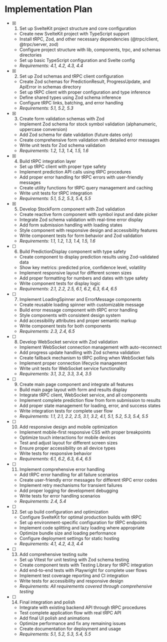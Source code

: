 # Implementation Plan

- [x] 1. Set up SvelteKit project structure and core configuration

  - Create new SvelteKit project with TypeScript support
  - Install tRPC, Zod, and other necessary dependencies (@trpc/client, @trpc/server, zod)
  - Configure project structure with lib, components, trpc, and schemas directories
  - Set up basic TypeScript configuration and Svelte config
  - _Requirements: 4.1, 4.2, 4.3, 4.4_

- [x] 2. Set up Zod schemas and tRPC client configuration

  - Create Zod schemas for PredictionResult, ProgressUpdate, and ApiError in schemas directory
  - Set up tRPC client with proper configuration and type inference
  - Define shared types using Zod schema inference
  - Configure tRPC links, batching, and error handling
  - _Requirements: 5.1, 5.2, 5.3_

- [x] 3. Create form validation schemas with Zod

  - Implement Zod schema for stock symbol validation (alphanumeric, uppercase conversion)
  - Add Zod schema for date validation (future dates only)
  - Create comprehensive form validation with detailed error messages
  - Write unit tests for Zod schema validation
  - _Requirements: 1.2, 1.3, 1.4, 1.5, 1.6_

- [x] 4. Build tRPC integration layer

  - Set up tRPC client with proper type safety
  - Implement prediction API calls using tRPC procedures
  - Add proper error handling for tRPC errors with user-friendly messages
  - Create utility functions for tRPC query management and caching
  - Write unit tests for tRPC integration
  - _Requirements: 5.1, 5.2, 5.3, 5.4, 5.5_

- [x] 5. Develop StockForm component with Zod validation

  - Create reactive form component with symbol input and date picker
  - Integrate Zod schema validation with real-time error display
  - Add form submission handling with loading states
  - Style component with responsive design and accessibility features
  - Write component tests for form behavior and Zod validation
  - _Requirements: 1.1, 1.2, 1.3, 1.4, 1.5, 1.6_

- [ ] 6. Build PredictionDisplay component with type safety

  - Create component to display prediction results using Zod-validated data
  - Show key metrics: predicted price, confidence level, volatility
  - Implement responsive layout for different screen sizes
  - Add proper formatting for numbers and dates with type safety
  - Write component tests for display logic
  - _Requirements: 2.1, 2.2, 2.5, 6.1, 6.2, 6.3, 6.4, 6.5_

- [ ] 7. Implement LoadingSpinner and ErrorMessage components

  - Create reusable loading spinner with customizable message
  - Build error message component with tRPC error handling
  - Style components with consistent design system
  - Add accessibility attributes and proper semantic markup
  - Write component tests for both components
  - _Requirements: 2.3, 2.4, 6.5_

- [ ] 8. Develop WebSocket service with Zod validation

  - Implement WebSocket connection management with auto-reconnect
  - Add progress update handling with Zod schema validation
  - Create fallback mechanism to tRPC polling when WebSocket fails
  - Implement proper connection lifecycle management
  - Write unit tests for WebSocket service functionality
  - _Requirements: 3.1, 3.2, 3.3, 3.4, 3.5_

- [ ] 9. Create main page component and integrate all features

  - Build main page layout with form and results display
  - Integrate tRPC client, WebSocket service, and all components
  - Implement complete prediction flow from form submission to results
  - Add proper state management for loading, error, and success states
  - Write integration tests for complete user flow
  - _Requirements: 1.1, 2.1, 2.2, 2.5, 3.1, 3.2, 4.1, 5.1, 5.2, 5.3, 5.4, 5.5_

- [ ] 10. Add responsive design and mobile optimization

  - Implement mobile-first responsive CSS with proper breakpoints
  - Optimize touch interactions for mobile devices
  - Test and adjust layout for different screen sizes
  - Ensure proper accessibility on all device types
  - Write tests for responsive behavior
  - _Requirements: 6.1, 6.2, 6.3, 6.4, 6.5_

- [ ] 11. Implement comprehensive error handling

  - Add tRPC error handling for all failure scenarios
  - Create user-friendly error messages for different tRPC error codes
  - Implement retry mechanisms for transient failures
  - Add proper logging for development debugging
  - Write tests for error handling scenarios
  - _Requirements: 2.4, 5.4_

- [ ] 12. Set up build configuration and optimization

  - Configure SvelteKit for optimal production builds with tRPC
  - Set up environment-specific configuration for tRPC endpoints
  - Implement code splitting and lazy loading where appropriate
  - Optimize bundle size and loading performance
  - Configure deployment settings for static hosting
  - _Requirements: 4.1, 4.2, 4.3, 4.4_

- [ ] 13. Add comprehensive testing suite

  - Set up Vitest for unit testing with Zod schema testing
  - Create component tests with Testing Library for tRPC integration
  - Add end-to-end tests with Playwright for complete user flows
  - Implement test coverage reporting and CI integration
  - Write tests for accessibility and responsive design
  - _Requirements: All requirements covered through comprehensive testing_

- [ ] 14. Final integration and polish
  - Integrate with existing backend API through tRPC procedures
  - Test complete application flow with real tRPC API
  - Add final UI polish and animations
  - Optimize performance and fix any remaining issues
  - Create documentation for deployment and usage
  - _Requirements: 5.1, 5.2, 5.3, 5.4, 5.5_
